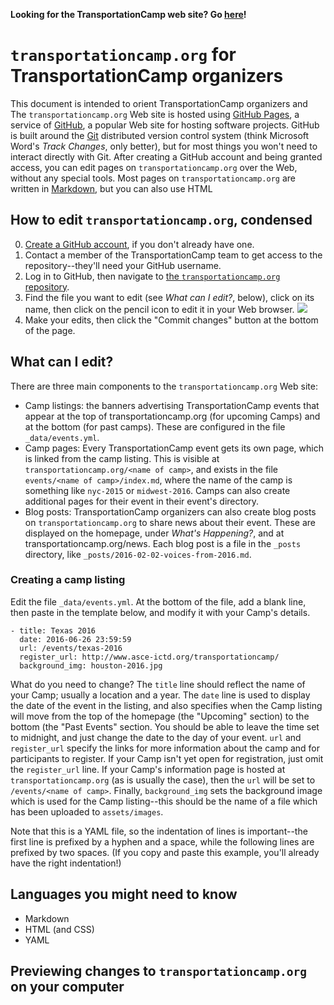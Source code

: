 **Looking for the TransportationCamp web site? Go [here](http://transportationcamp.org)!**

`transportationcamp.org` for TransportationCamp organizers
==========================================================
This document is intended to orient TransportationCamp organizers and 
The `transportationcamp.org` Web site is hosted using [GitHub Pages](https://pages.github.com/), a service of [GitHub](https://github.com/), a popular Web site for hosting software projects. GitHub is built around the [Git](https://git-scm.com/) distributed version control system (think Microsoft Word's _Track Changes_, only better), but for most things you won't need to interact directly with Git.  After creating a GitHub account and being granted access, you can edit pages on `transportationcamp.org` over the Web, without any special tools.  Most pages on `transportationcamp.org` are written in [Markdown](https://guides.github.com/features/mastering-markdown/), but you can also use HTML 

How to edit `transportationcamp.org`, condensed
-----------------------------------------------
0. [Create a GitHub account](https://github.com/join), if you don't already have one.
1. Contact a member of the TransportationCamp team to get access to the repository--they'll need your GitHub username.
2. Log in to GitHub, then navigate to [the `transportationcamp.org` repository](https://github.com/openplans/transportationcamp.org).
3. Find the file you want to edit (see _What can I edit?_, below), click on its name, then click on the pencil icon to edit it in your Web browser.
  ![](kZ4HJns7mj.gif)
4. Make your edits, then click the "Commit changes" button at the bottom of the page.

What can I edit?
----------------
There are three main components to the `transportationcamp.org` Web site:
* Camp listings: the banners advertising TransportationCamp events that appear at the top of transportationcamp.org (for upcoming Camps) and at the bottom (for past camps). These are configured in the file `_data/events.yml`.
* Camp pages: Every TransportationCamp event gets its own page, which is linked from the camp listing.  This is visible at `transportationcamp.org/<name of camp>`, and exists in the file `events/<name of camp>/index.md`, where the name of the camp is something like `nyc-2015` or `midwest-2016`.  Camps can also create additional pages for their event in their event's directory.
* Blog posts: TransportationCamp organizers can also create blog posts on `transportationcamp.org` to share news about their event. These are displayed on the homepage, under _What's Happening?_, and at transportationcamp.org/news. Each blog post is a file in the `_posts` directory, like `_posts/2016-02-02-voices-from-2016.md`.

### Creating a camp listing
Edit the file `_data/events.yml`.  At the bottom of the file, add a blank line, then paste in the template below, and modify it with your Camp's details.

```
- title: Texas 2016
  date: 2016-06-26 23:59:59
  url: /events/texas-2016
  register_url: http://www.asce-ictd.org/transportationcamp/
  background_img: houston-2016.jpg
```

What do you need to change?
The `title` line should reflect the name of your Camp; usually a location and a year.
The `date` line is used to display the date of the event in the listing, and also specifies when the Camp listing will move from the top of the homepage (the "Upcoming" section) to the bottom (the "Past Events" section.  You should be able to leave the time set to midnight, and just change the date to the day of your event.
`url` and `register_url` specify the links for more information about the camp and for participants to register.  If your Camp isn't yet open for registration, just omit the `register_url` line.  If your Camp's information page is hosted at `transportationcamp.org` (as is usually the case), then the `url` will be set to `/events/<name of camp>`.
Finally, `background_img` sets the background image which is used for the Camp listing--this should be the name of a file which has been uploaded to `assets/images`.

Note that this is a YAML file, so the indentation of lines is important--the first line is prefixed by a hyphen and a space, while the following lines are prefixed by two spaces. (If you copy and paste this example, you'll already have the right indentation!)


Languages you might need to know
--------------------------------

* Markdown
* HTML (and CSS)
* YAML

Previewing changes to `transportationcamp.org` on your computer
---------------------------------------------------------------


